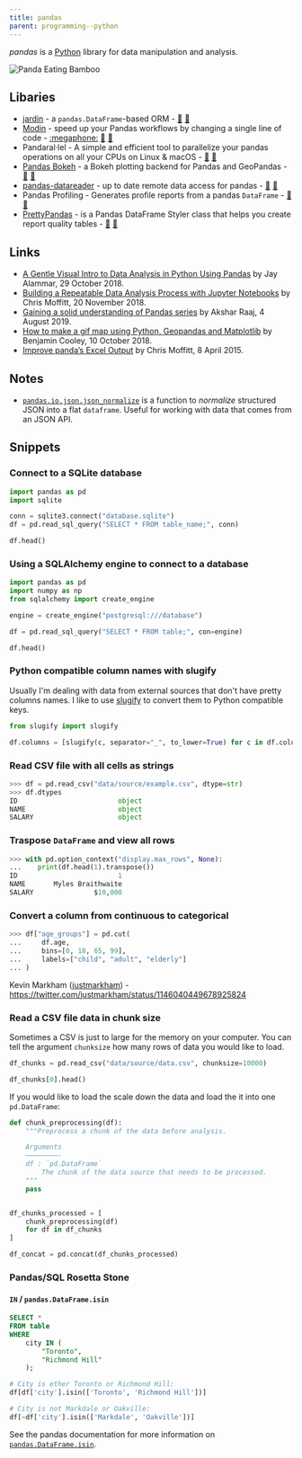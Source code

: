 ```yaml
---
title: pandas
parent: programming--python
---
```


<dfn>pandas</dfn> is a [Python][1] library for data manipulation and analysis.

![Panda Eating Bamboo][image-1]

## Libaries

-   [jardin][9] - a `pandas.DataFrame`-based ORM - [:octopus:][10] [:snake:][11]
-   [Modin][2] - speed up your Pandas workflows by changing a single line of code - [:megaphone:][3] [:octopus:][4] [:snake:][5]
-   Pandaral·lel - A simple and efficient tool to parallelize your pandas operations on all your CPUs on Linux & macOS - [:octopus:](https://github.com/nalepae/pandarallel "pandarallel on GitHub") [:snake:](https://pypi.org/project/pandas-pandarallel/ "pandarallel on PyPi")
-   [Pandas Bokeh][6] - a Bokeh plotting backend for Pandas and GeoPandas - [:octopus:][7] [:snake:][8]
-   [pandas-datareader](https://pydata.github.io/pandas-datareader/) - up to date remote data access for pandas - [:octopus:](https://github.com/pydata/pandas-datareader) [:snake:](https://pypi.org/project/pandas-datareader/)
-   Pandas Profiling - Generates profile reports from a pandas `DataFrame` - [:octopus:](https://github.com/pandas-profiling/pandas-profiling "Pandas Profiling on GitHub") [:snake:](https://pypi.org/project/pandas-profiling/ "Pandas Profiling on PyPi")
-   [PrettyPandas][12] - is a Pandas DataFrame Styler class that helps you create report quality tables - [:octopus:][13] [:snake:][14]

## Links

-   [A Gentle Visual Intro to Data Analysis in Python Using Pandas][15] by Jay Alammar, 29 October 2018.
-   [Building a Repeatable Data Analysis Process with Jupyter Notebooks][17] by Chris Moffitt, 20 November 2018.
-   [Gaining a solid understanding of Pandas series](https://towardsdatascience.com/gaining-a-solid-understanding-of-pandas-series-893fb8f785aa) by Akshar Raaj, 4 August 2019.
-   [How to make a gif map using Python, Geopandas and Matplotlib](https://towardsdatascience.com/how-to-make-a-gif-map-using-python-geopandas-and-matplotlib-cd8827cefbc8) by Benjamin Cooley, 10 October 2018.
-   [Improve panda’s Excel Output][16] by Chris Moffitt, 8 April 2015.

## Notes

-   [`pandas.io.json.json_normalize`][18] is a function to _normalize_ structured JSON into a flat `dataframe`. Useful for working with data that comes from an JSON API.

## Snippets

### Connect to a SQLite database

```python
import pandas as pd
import sqlite

conn = sqlite3.connect("database.sqlite")
df = pd.read_sql_query("SELECT * FROM table_name;", conn)

df.head()
```

### Using a SQLAlchemy engine to connect to a database

```python
import pandas as pd
import numpy as np
from sqlalchemy import create_engine

engine = create_engine("postgresql:///database")

df = pd.read_sql_query("SELECT * FROM table;", con=engine)

df.head()
```

### Python compatible column names with slugify

Usually I'm dealing with data from external sources that don't have pretty columns names. I like to use [slugify][19] to convert them to Python compatible keys.

```python
from slugify import slugify

df.columns = [slugify(c, separator="_", to_lower=True) for c in df.columns]
```

### Read CSV file with all cells as strings

```python
>>> df = pd.read_csv("data/source/example.csv", dtype=str)
>>> df.dtypes
ID                         object
NAME                       object
SALARY                     object
```

### Traspose `DataFrame` and view all rows

```python
>>> with pd.option_context("display.max_rows", None):
...    print(df.head(1).transpose())
ID                         1
NAME       Myles Braithwaite
SALARY               $10,000
```

### Convert a column from continuous to categorical

```python
>>> df["age_groups"] = pd.cut(
...     df.age,
...     bins=[0, 18, 65, 99],
...     labels=["child", "adult", "elderly"]
... )
```

Kevin Markham ([justmarkham](https://twitter.com/justmarkham)) - <https://twitter.com/justmarkham/status/1146040449678925824>

### Read a CSV file data in chunk size

Sometimes a CSV is just to large for the memory on your computer. You can tell the argument `chunksize` how many rows of data you would like to load.

```python
df_chunks = pd.read_csv("data/source/data.csv", chunksize=10000)

df_chunks[0].head()
```

If you would like to load the scale down the data and load the it into one `pd.DataFrame`:

```python
def chunk_preprocessing(df):
    """Preprocess a chunk of the data before analysis.

    Arguments
    ————————-
    df : `pd.DataFrame`
        The chunk of the data source that needs to be processed.
    """
    pass


df_chunks_processed = [
    chunk_preprocessing(df)
    for df in df_chunks
]

df_concat = pd.concat(df_chunks_processed)
```

### Pandas/SQL Rosetta Stone

#### `IN` / `pandas.DataFrame.isin`

```sql
SELECT *
FROM table
WHERE
    city IN (
        "Toronto",
        "Richmond Hill"
    );
```

```python
# City is ether Toronto or Richmond Hill:
df[df['city'].isin(['Toronto', 'Richmond Hill'])]

# City is not Markdale or Oakville:
df[~df['city'].isin(['Markdale', 'Oakville'])]
```

See the pandas documentation for more information on [`pandas.DataFrame.isin`][20].

[1]: README.md

[2]: https://modin.readthedocs.io/en/latest/

[3]: https://rise.cs.berkeley.edu/blog/modin-pandas-on-ray-october-2018/ "Modin (Pandas on Ray)"

[4]: https://github.com/modin-project/modin/ "Modin on GitHub"

[5]: https://pypi.org/project/modin/ "Modin on PyPi"

[6]: https://github.com/PatrikHlobil/Pandas-Bokeh

[7]: https://github.com/PatrikHlobil/Pandas-Bokeh "Pandas Bokeh on GitHub"

[8]: https://pypi.org/project/pandas-bokeh/ "Pandas Bokeh on PyPi"

[9]: https://jardin.readthedocs.io/en/latest/

[10]: https://github.com/instacart/jardin "jardin on GitHub"

[11]: https://pypi.org/project/jardin/ "jardin on PyPi"

[12]: https://prettypandas.readthedocs.io/en/latest/

[13]: https://github.com/HHammond/PrettyPandas "PrettyPandas on GitHub"

[14]: https://pypi.org/project/prettypandas/ "PrettyPandas on PyPi"

[15]: https://jalammar.github.io/gentle-visual-intro-to-data-analysis-python-pandas/

[16]: http://pbpython.com/improve-pandas-excel-output.html

[17]: http://pbpython.com/notebook-process.html

[18]: https://pandas.pydata.org/pandas-docs/stable/generated/pandas.io.json.json_normalize.html

[19]: https://pypi.python.org/pypi/awesome-slugify

[20]: https://pandas.pydata.org/pandas-docs/stable/generated/pandas.DataFrame.isin.html

[image-1]: ../../assets/gifs/panda-eating.gif
